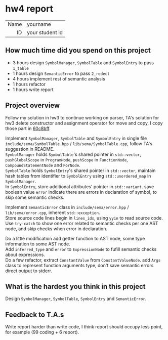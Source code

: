 # hw4 report

|||
|-:|:-|
|Name|yourname|
|ID|your student id|

## How much time did you spend on this project

* 3 hours design `SymbolManager`, `SymbolTable` and `SymbolEntry` to pass `1_table`
* 1 hours design `SemanticError` to pass `2_redecl`
* 4 hours implement rest of semantic analysis
* 1 hours refactor
* 1 hours write report

## Project overview

Follow my solution in hw3 to continue working on parser, TA's solution for hw3 delete constructor and assignment operator for move and copy, I copy those part in [60c8bff](https://github.com/compiler-f23/hw4-nella17/commit/60c8bfff3c9248489227bf987746fde84b7f2da1#diff-5769526e49d3c3d0a5b9c87f7e62c260006e7bee4786de9d562ca45d86de6d79).

Implement `SymbolManager`, `SymbolTable` and `SymbolEntry` in single file `include/sema/SymbolTable.hpp` / `lib/sema/SymbolTable.cpp`, follow TA's suggestion in README.  
`SymbolManager` holds `SymbolTable`'s shared pointer in `std::vector`, `pushGlobalScope` in `ProgramNode`, `pushScope` in `FunctionNode`, `CompoundStatementNode` and `ForNode`.  
`SymbolTable` holds `SymbolEntry`'s shared pointer in `std::vector`, maintain hash tables from identifier to `SymbolEntry` using `std::unordered_map` in `SymbolManager`.  
In `SymbolEntry`, store additional attributes' pointer in `std::variant`. save boolean value `error` indicate there are errors in declaration of symbol, to skip some semantic checks.  

Implement `SemanticError` class in `include/sema/error.hpp` / `lib/sema/error.cpp`, inherent `std::exception`.  
Store source code lines begin in `lines_idx`, using `yyin` to read source code.  
Use `try-catch` to show one error related to semantic checks per one AST node, and skip checks when error in declaration.  

Do a little modification add getter function to AST node, some type information to some AST node.  
Add `inferred_type` and `error` to `ExpressionNode` to fufill semantic checks about expressions.  
Do a few refactor, extract `ConstantValue` from `ConstantValueNode`. add `Args` class to represent function arguments type, don't save semantic errors direct output to stderr.

## What is the hardest you think in this project

Design `SymbolManager`, `SymbolTable`, `SymbolEntry` and `SemanticError`.  

## Feedback to T.A.s

Write report harder than write code, I think report should occupy less point, for example (99 coding + 6 report).
